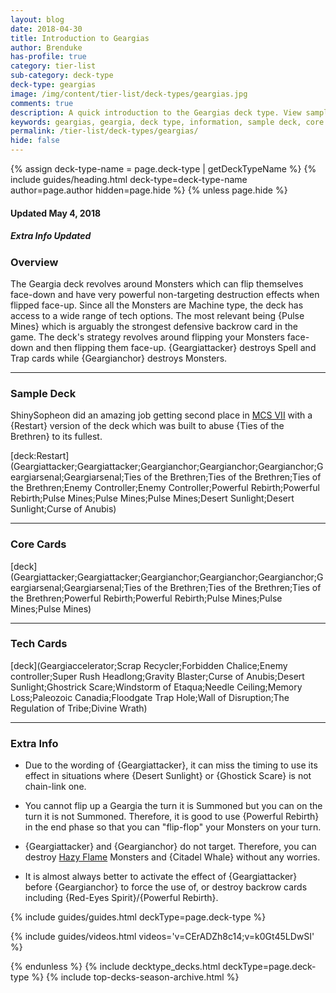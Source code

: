 ```yaml
---
layout: blog
date: 2018-04-30
title: Introduction to Geargias
author: Brenduke
has-profile: true
category: tier-list
sub-category: deck-type
deck-type: geargias
image: /img/content/tier-list/deck-types/geargias.jpg
comments: true
description: A quick introduction to the Geargias deck type. View sample decks, core cards, tech cards, quick tips, guides, videos and other information.
keywords: geargias, geargia, deck type, information, sample deck, core cards, tech cards, quick tips, guides, videos
permalink: /tier-list/deck-types/geargias/
hide: false
---
```


{% assign deck-type-name = page.deck-type | getDeckTypeName %}
{% include guides/heading.html deck-type=deck-type-name author=page.author hidden=page.hide %}
{% unless page.hide %}

#### Updated May 4, 2018 
##### Extra Info Updated

### Overview  

The Geargia deck revolves around Monsters which can flip themselves face-down and have very powerful non-targeting destruction effects when flipped face-up. Since all the Monsters are Machine type, the deck has access to a wide range of tech options. The most relevant being {Pulse Mines} which is arguably the strongest defensive backrow card in the game. The deck's strategy revolves around flipping your Monsters face-down and then flipping them face-up. {Geargiattacker} destroys Spell and Trap cards while {Geargianchor} destroys Monsters. 

---

### Sample Deck  

ShinySopheon did an amazing job getting second place in [MCS VII](/tournaments/meta-championship-series/7/report/) with a {Restart} version of the deck which was built to abuse {Ties of the Brethren} to its fullest. 

[deck:Restart](Geargiattacker;Geargiattacker;Geargianchor;Geargianchor;Geargianchor;Geargiarsenal;Geargiarsenal;Ties of the Brethren;Ties of the Brethren;Ties of the Brethren;Enemy Controller;Enemy Controller;Powerful Rebirth;Powerful Rebirth;Pulse Mines;Pulse Mines;Pulse Mines;Desert Sunlight;Desert Sunlight;Curse of Anubis)

---

### Core Cards  

[deck](Geargiattacker;Geargiattacker;Geargianchor;Geargianchor;Geargianchor;Geargiarsenal;Geargiarsenal;Ties of the Brethren;Ties of the Brethren;Ties of the Brethren;Powerful Rebirth;Powerful Rebirth;Pulse Mines;Pulse Mines;Pulse Mines)

---

### Tech Cards  

[deck](Geargiaccelerator;Scrap Recycler;Forbidden Chalice;Enemy controller;Super Rush Headlong;Gravity Blaster;Curse of Anubis;Desert Sunlight;Ghostrick Scare;Windstorm of Etaqua;Needle Ceiling;Memory Loss;Paleozoic Canadia;Floodgate Trap Hole;Wall of Disruption;The Regulation of Tribe;Divine Wrath)

---

### Extra Info  

* Due to the wording of {Geargiattacker}, it can miss the timing to use its effect in situations where {Desert Sunlight} or {Ghostick Scare} is not chain-link one.  

* You cannot flip up a Geargia the turn it is Summoned but you can on the turn it is not Summoned. Therefore, it is good to use {Powerful Rebirth} in the end phase so that you can "flip-flop" your Monsters on your turn.  

* {Geargiattacker} and {Geargianchor} do not target. Therefore, you can destroy [Hazy Flame](/tier-list/deck-types/hazy-flame/) Monsters and {Citadel Whale} without any worries.  

* It is almost always better to activate the effect of {Geargiattacker} before {Geargianchor} to force the use of, or destroy backrow cards including {Red-Eyes Spirit}/{Powerful Rebirth}.  


{% include guides/guides.html deckType=page.deck-type %}

{% include guides/videos.html videos='v=CErADZh8c14;v=k0Gt45LDwSI' %}

{% endunless %}
{% include decktype_decks.html deckType=page.deck-type %}
{% include top-decks-season-archive.html %}